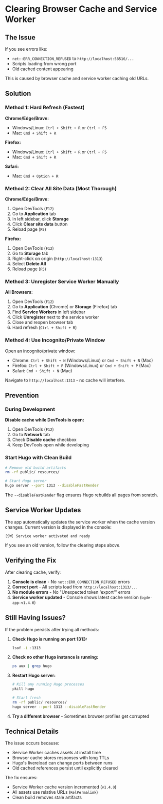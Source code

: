 # Clearing Browser Cache and Service Worker

## The Issue

If you see errors like:
- `net::ERR_CONNECTION_REFUSED` to `http://localhost:58516/...`
- Scripts loading from wrong port
- Old cached content appearing

This is caused by browser cache and service worker caching old URLs.

## Solution

### Method 1: Hard Refresh (Fastest)

**Chrome/Edge/Brave:**
- Windows/Linux: `Ctrl + Shift + R` or `Ctrl + F5`
- Mac: `Cmd + Shift + R`

**Firefox:**
- Windows/Linux: `Ctrl + Shift + R` or `Ctrl + F5`
- Mac: `Cmd + Shift + R`

**Safari:**
- Mac: `Cmd + Option + R`

### Method 2: Clear All Site Data (Most Thorough)

**Chrome/Edge/Brave:**
1. Open DevTools (`F12`)
2. Go to **Application** tab
3. In left sidebar, click **Storage**
4. Click **Clear site data** button
5. Reload page (`F5`)

**Firefox:**
1. Open DevTools (`F12`)
2. Go to **Storage** tab
3. Right-click on origin (`http://localhost:1313`)
4. Select **Delete All**
5. Reload page (`F5`)

### Method 3: Unregister Service Worker Manually

**All Browsers:**
1. Open DevTools (`F12`)
2. Go to **Application** (Chrome) or **Storage** (Firefox) tab
3. Find **Service Workers** in left sidebar
4. Click **Unregister** next to the service worker
5. Close and reopen browser tab
6. Hard refresh (`Ctrl + Shift + R`)

### Method 4: Use Incognito/Private Window

Open an incognito/private window:
- Chrome: `Ctrl + Shift + N` (Windows/Linux) or `Cmd + Shift + N` (Mac)
- Firefox: `Ctrl + Shift + P` (Windows/Linux) or `Cmd + Shift + P` (Mac)
- Safari: `Cmd + Shift + N` (Mac)

Navigate to `http://localhost:1313` - no cache will interfere.

## Prevention

### During Development

**Disable cache while DevTools is open:**
1. Open DevTools (`F12`)
2. Go to **Network** tab
3. Check **Disable cache** checkbox
4. Keep DevTools open while developing

### Start Hugo with Clean Build

```bash
# Remove old build artifacts
rm -rf public/ resources/

# Start Hugo server
hugo server --port 1313 --disableFastRender
```

The `--disableFastRender` flag ensures Hugo rebuilds all pages from scratch.

## Service Worker Updates

The app automatically updates the service worker when the cache version changes. Current version is displayed in the console:

```
[SW] Service worker activated and ready
```

If you see an old version, follow the clearing steps above.

## Verifying the Fix

After clearing cache, verify:

1. **Console is clean** - No `net::ERR_CONNECTION_REFUSED` errors
2. **Correct port** - All scripts load from `http://localhost:1313/...`
3. **No module errors** - No "Unexpected token 'export'" errors
4. **Service worker updated** - Console shows latest cache version (`bgde-app-v1.4.0`)

## Still Having Issues?

If the problem persists after trying all methods:

1. **Check Hugo is running on port 1313:**
   ```bash
   lsof -i :1313
   ```

2. **Check no other Hugo instance is running:**
   ```bash
   ps aux | grep hugo
   ```

3. **Restart Hugo server:**
   ```bash
   # Kill any running Hugo processes
   pkill hugo

   # Start fresh
   rm -rf public/ resources/
   hugo server --port 1313 --disableFastRender
   ```

4. **Try a different browser** - Sometimes browser profiles get corrupted

## Technical Details

The issue occurs because:
- Service Worker caches assets at install time
- Browser cache stores responses with long TTLs
- Hugo's livereload can change ports between runs
- Old cached references persist until explicitly cleared

The fix ensures:
- Service Worker cache version incremented (`v1.4.0`)
- All assets use relative URLs (`RelPermalink`)
- Clean build removes stale artifacts
